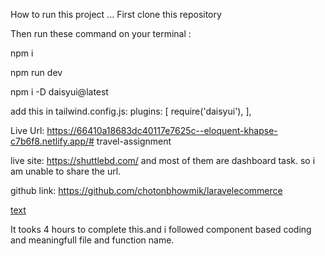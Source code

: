 How to run this project ...
First clone this repository

Then run these command on your terminal :


npm i

npm run dev

npm i -D daisyui@latest

add this in tailwind.config.js: 
plugins: [
    require('daisyui'),
  ],


  Live Url: https://66410a18683dc40117e7625c--eloquent-khapse-c7b6f8.netlify.app/# travel-assignment


live site: https://shuttlebd.com/ and most of them are dashboard task. so i am unable to share the url.


 github link:  https://github.com/chotonbhowmik/laravelecommerce

 [text](https://github.com/chotonbhowmik/blog)

 It tooks 4 hours to complete this.and i followed component based coding and meaningfull file and function name.
